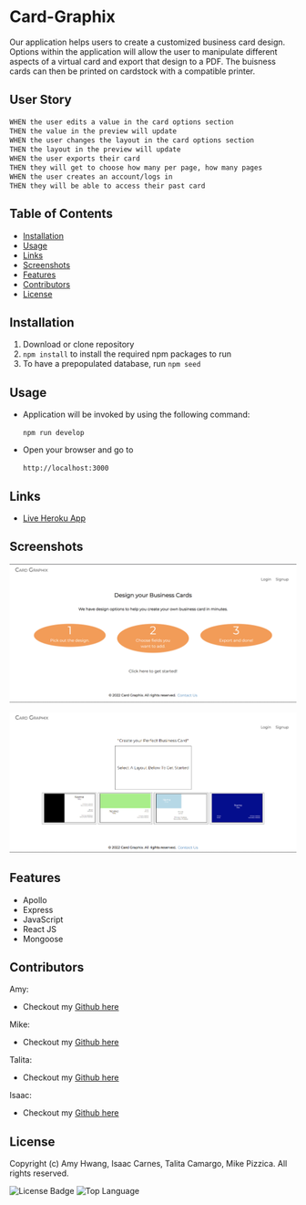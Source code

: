 # Card-Graphix

Our application helps users to create a customized business card design. Options within the application will allow the user to manipulate different aspects of a virtual card and export that design to a PDF. The buisness cards can then be printed on cardstock with a compatible printer. 

## User Story
```
WHEN the user edits a value in the card options section
THEN the value in the preview will update
WHEN the user changes the layout in the card options section
THEN the layout in the preview will update
WHEN the user exports their card
THEN they will get to choose how many per page, how many pages
WHEN the user creates an account/logs in
THEN they will be able to access their past card 
```
## Table of Contents

* [Installation](#installation)
* [Usage](#usage)
* [Links](#Links)
* [Screenshots](#Screenshots)
* [Features](#Features)
* [Contributors](#Contributors)
* [License](#License)

## Installation

1. Download or clone repository
2. `npm install` to install the required npm packages to run
3. To have a prepopulated database, run `npm seed`

## Usage

* Application will be invoked by using the following command:

  `npm run develop`

* Open your browser and go to
  
  `http://localhost:3000`


## Links

* [Live Heroku App](https://card-graphix.herokuapp.com/)

## Screenshots

![Card Graphix Homepage](./homepage.png)

![Card Graphix Creation Page](./cardpage.png)

## Features

* Apollo
* Express
* JavaScript
* React JS
* Mongoose

## Contributors
Amy:
- Checkout my [Github here](https://github.com/wl0194)

Mike:
- Checkout my [Github here](https://github.com/mikepizzica)

Talita:
- Checkout my [Github here](https://github.com/taliitacamargo)

Isaac:
- Checkout my [Github here](https://github.com/IsaacJCarnes)

## License

  Copyright (c) Amy Hwang, Isaac Carnes, Talita Camargo, Mike Pizzica. All rights reserved.

  ![License Badge](https://img.shields.io/badge/License-MIT-yellow.svg)
  ![Top Language](https://img.shields.io/github/languages/top/wl0194/card-graphix)
